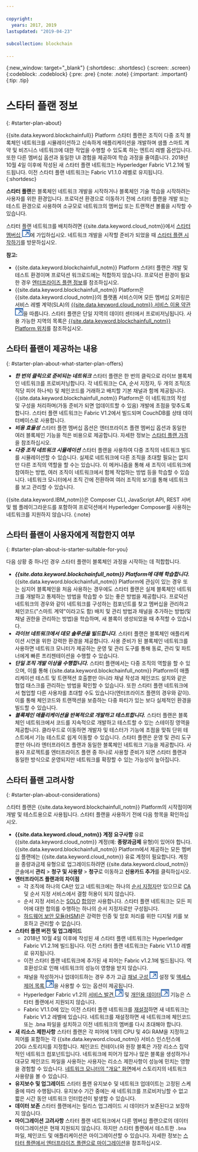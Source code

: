 ```yaml
---

copyright:
  years: 2017, 2019
lastupdated: "2019-04-23"

subcollection: blockchain

---
```


{:new_window: target="_blank"}
{:shortdesc: .shortdesc}
{:screen: .screen}
{:codeblock: .codeblock}
{:pre: .pre}
{:note: .note}
{:important: .important}
{:tip: .tip}

# 스타터 플랜 정보
{: #starter-plan-about}

{{site.data.keyword.blockchainfull}} Platform 스타터 플랜은 조직이 다중 조직 블록체인 네트워크를 시뮬레이션하고 신속하게 애플리케이션을 개발하며 샘플 스마트 계약 및 비즈니스 네트워크에 대한 작업을 수행할 수 있도록 하는 엔트리 레벨 옵션입니다. 또한 다른 멤버십 옵션과 동일한 UI 경험을 제공하여 학습 과정을 줄여줍니다. 2018년 10월 4일 이후에 작성된 새 스타터 플랜 네트워크는 Hyperledger Fabric V1.2.1에 빌드됩니다. 이전 스타터 플랜 네트워크는 Fabric V1.1.0 레벨로 유지됩니다.
{:shortdesc}

**스타터 플랜**은 블록체인 네트워크 개발을 시작하거나
블록체인 기술 학습을 시작하려는 사용자를 위한 환경입니다. 프로덕션 환경으로 이동하기 전에 스타터 플랜을 개발 또는
테스트 환경으로 사용하여 소규모로
네트워크의 멤버십 또는 트랜잭션 볼륨을 시작할 수 있습니다.

 스타터 플랜 네트워크를 배치하려면 {{site.data.keyword.cloud_notm}}에서 [스타터 멤버십 ![외부 링크 아이콘](images/external_link.svg "외부 링크 아이콘")](https://cloud.ibm.com/catalog/services/ibm-blockchain-5-prod)에
가입하십시오. 네트워크 개발을 시작할 준비가 되었을 때 [스타터 플랜 시작하기](/docs/services/blockchain/get_start_starter_plan.html#getting-started-with-starter-plan)를 방문하십시오.


**참고:**
- {{site.data.keyword.blockchainfull_notm}} Platform 스타터 플랜은 개발 및 테스트 환경이며 프로덕션 워크로드에는 적합하지 않습니다. 프로덕션 환경이 필요한 경우 [엔터프라이즈 플랜 정보](/docs/services/blockchain/enterprise_plan.html#enterprise-plan-about)를 참조하십시오.
- {{site.data.keyword.blockchainfull_notm}} Platform은 {{site.data.keyword.cloud_notm}}의 플랫폼 서비스이며 모든 멤버십 오퍼링은 서비스 레벨 계약(SLA)의 [{{site.data.keyword.cloud_notm}} 서비스 이용 약관 ![외부 링크 아이콘](images/external_link.svg "외부 링크 아이콘")](http://www-03.ibm.com/software/sla/sladb.nsf/sla/bm "{{site.data.keyword.cloud_notm}} 서비스 이용 약관")을 따릅니다. 스타터 플랜은 단일 지역의 데이터 센터에서 프로비저닝됩니다. 사용 가능한 지역의 목록은 [{{site.data.keyword.blockchainfull_notm}} Platform 위치](/docs/services/blockchain?topic=blockchain-ibp-regions-locations#ibp-regions-locations)를 참조하십시오.

## 스타터 플랜이 제공하는 내용
{: #starter-plan-about-what-starter-plan-offers}

- **_한 번의 클릭으로 준비되는 네트워크_**
    스타터 플랜은 한 번의 클릭으로 라이브 블록체인 네트워크를 프로비저닝합니다. 각 네트워크는 CA, 순서 지정자, 두 개의 조직(조직당 피어 하나씩) 및 체인코드를 거래하고 배치할 기본 채널과 함께 제공됩니다. {{site.data.keyword.blockchainfull_notm}} Platform은 이 네트워크의 작성 및 구성을 처리하며(가동 준비가 되면 업데이트할 수 있음) 개발에 초점을 맞추도록 합니다. 스타터 플랜 네트워크는 Fabric V1.2에서 빌드되며 CouchDB를 상태 데이터베이스로 사용합니다.
- **_비용 효율성_**
   스타터 플랜 멤버십 옵션은 엔터프라이즈 플랜 멤버십 옵션과 동일한 여러 블록체인 기능을 적은 비용으로 제공합니다. 자세한 정보는 [스타터 플랜 가격](/docs/services/blockchain/howto/pricing.html#ibp-pricing-starter-pricing)을 참조하십시오.
- **_다중 조직 네트워크 시뮬레이션_**
   스타터 플랜을 사용하여 다중 조직의 네트워크 빌드를 시뮬레이션할 수 있습니다. 실제로 네트워크에 다른 조직을 초대할 필요는 없지만 다른 조직의 역할을 할 수는 있습니다. 이 메커니즘을 통해 새 조직이 네트워크에 참여하는 방법, 여러 조직이 네트워크에서 함께 작업하는 방법 등을 학습할 수 있습니다. 네트워크 모니터에서 조직 간에 전환하여 여러 조직의 보기를 통해 네트워크를 보고 관리할 수 있습니다.

{{site.data.keyword.IBM_notm}}은 Composer CLI, JavaScript API, REST 서버 및 웹 플레이그라운드를 포함하여 프로덕션에서 Hyperledger Composer를 사용하는 네트워크를 지원하지 않습니다.
{:note}

## 스타터 플랜이 사용자에게 적합한지 여부
{: #starter-plan-about-is-starter-suitable-for-you}

다음 상황 중 하나인 경우 스타터 플랜이 블록체인 과정을 시작하는 데 적합합니다.
- **_{{site.data.keyword.blockchainfull_notm}} Platform에 대해 학습합니다._**
        {{site.data.keyword.blockchainfull_notm}} Platform에 관심이 있는 경우 또는 심지어 블록체인을 처음 사용하는 경우에도 스타터 플랜은 실제 블록체인 네트워크를 개발하고 통제하는 방법을 학습할 수 있는 좋은 방법을 제공합니다. 프로덕션 네트워크의 경우와 같이 네트워크를 구성하는 컴포넌트를 찾고 멤버십을 관리하고 체인코드("스마트 계약"이라고도 함) 배치 및 관리 방법과 채널을 추가하는 방법(및 채널 권한을 관리하는 방법)을 학습하며, 새 블록이 생성되었을 때 추적할 수 있습니다.
- **_라이브 네트워크에서 데모 솔루션을 빌드합니다._**
        스타터 플랜은 블록체인 애플리케이션 시연을 위한 강력한 환경을 제공합니다. 사용 준비가 된 블록체인 네트워크를 사용하면 네트워크 모니터가 제공하는 운영 및 관리 도구를 통해 동료, 관리 및 파트너에게 빠른 프리젠테이션을 수행할 수 있습니다.
- **_단일 조직 개발 이상을 수행합니다._**
        스타터 플랜에서는 다중 조직의 역할을 할 수 있으며, 이를 통해 {{site.data.keyword.blockchainfull_notm}} Platform이 애플리케이션 테스트 및 트랜잭션 호출뿐만 아니라 채널 작성과 체인코드 설치와 같은 협업 태스크를 관리하는 방법을 확인할 수 있습니다. 또한 스타터 플랜 네트워크에서 협업할 다른 사용자를 초대할 수도 있습니다(엔터프라이즈 플랜의 경우와 같이). 이를 통해 체인코드와 트랜잭션을 보증하는 다중 파티가 있는 보다 실제적인 환경을 빌드할 수 있습니다.
- **_블록체인 애플리케이션을 반복적으로 개발하고 테스트합니다._**
        스타터 플랜은 블록체인 네트워크에서 코드를 지속적으로 개발하고 테스트할 수 있는 스테이징 영역을 제공합니다. 클라우드로 이동하면 개발자 및 테스터가 기능에 초점을 맞춰 단위 테스트에서 기능 테스트로 쉽게 이동할 수 있습니다. 스타터 플랜은 운영 및 관리 도구 뿐만 아니라 엔터프라이즈 플랜과 동일한 블록체인 네트워크 기능을 제공합니다. 사용자 프로젝트를 엔터프라이즈 플랜 중 하나로 사용할 준비가 되면 스타터 플랜과 동일한 방식으로 운영되지만 네트워크를 확장할 수 있는 가능성이 높아집니다.

## 스타터 플랜 고려사항
{: #starter-plan-about-considerations}

스타터 플랜은 {{site.data.keyword.blockchainfull_notm}} Platform의 시작점이며 개발 및 테스트용으로 사용됩니다.  스타터 플랜을 사용하기 전에 다음 항목을 확인하십시오.

- **{{site.data.keyword.cloud_notm}} 계정 요구사항**
    유료 {{site.data.keyword.cloud_notm}} 계정(예: **종량과금제** 유형)이 있어야 합니다. {{site.data.keyword.blockchainfull_notm}} Platform에서 제공하는 모든 멤버십 플랜에는 {{site.data.keyword.cloud_notm}} 유료 계정이 필요합니다. 계정을 종량과금제 유형으로 업그레이드하려면 {{site.data.keyword.cloud_notm}} 콘솔에서 **관리** > **청구 및 사용량** > **청구**로 이동하고 **신용카드 추가**를 클릭하십시오.
- **엔터프라이즈 플랜과의 차이점**
    - 각 조직에 하나의 CA만 있고 네트워크에는 하나의 [순서 지정자](/docs/services/blockchain/glossary.html#glossary-orderer)만 있으므로 [CA](/docs/services/blockchain/glossary.html#glossary-CA) 및 순서 지정 서비스에서 결함 허용이 되지 않습니다.
    - 순서 지정 서비스는 [SOLO](/docs/services/blockchain/glossary.html#glossary-solo) [합의](/docs/services/blockchain/glossary.html#glossary-consensus)만 사용합니다. 스타터 플랜 네트워크는 모든 피어에 대한 합의를 수행하는 하나의 순서 지정자로만 구성됩니다.
    - [하드웨어 보안 모듈(HSM)](/docs/services/blockchain/glossary.html#glossary-hsm)은 강력한 인증 및 암호 처리를 위한 디지털 키를 보호하고 관리할 수 없습니다.
- **스타터 플랜 버전 및 업그레이드**
    - 2018년 10월 4일 이후에 작성된 새 스타터 플랜 네트워크는 Hyperledger Fabric V1.2.1에 빌드됩니다. 이전 스타터 플랜 네트워크는 Fabric V1.1.0 레벨로 유지됩니다.
    - 이전 스타터 플랜 네트워크에 추가된 새 피어는 Fabric v1.2.1에 빌드됩니다. 역호환성으로 인해 네트워크의 성능이 영향을 받지 않습니다.
    - 채널을 작성하거나 업데이트하는 경우 추가 고급 [채널 구성 ![외부 링크 아이콘](images/external_link.svg "외부 링크 아이콘")](https://hyperledger-fabric.readthedocs.io/en/release-1.2/config_update.html "채널 구성") 설정 및 [액세스 제어 목록 ![외부 링크 아이콘 ](images/external_link.svg "외부 링크 아이콘")](https://hyperledger-fabric.readthedocs.io/en/release-1.2/access_control.html "액세스 제어 목록")을 사용할 수 있는 옵션이 제공됩니다.
    - Hyperledger Fabric v1.2의 [서비스 발견 ![외부 링크 아이콘](images/external_link.svg "외부 링크 아이콘")](https://hyperledger-fabric.readthedocs.io/en/release-1.2/discovery-overview.html "서비스 발견") 및 [개인용 데이터![외부 링크 아이콘](images/external_link.svg "외부 링크 아이콘")](https://hyperledger-fabric.readthedocs.io/en/release-1.2/private-data/private-data.html "개인용 데이터")
기능은 스타터 플랜에서 지원되지 않습니다.
    - Fabric V1.1.0에 있는 이전 스타터 플랜 네트워크를 [재설정](/docs/services/blockchain/v10_dashboard.html#ibp-dashboard-reset-network)하면 새 네트워크는 Fabric V1.2 레벨에 있습니다. 네트워크를 재설정하면 새 네트워크에 체인코드 또는 .bna 파일을 설치하고 이전 네트워크의 멤버를 다시 초대해야 합니다.
- **새 리소스 제한사항**
    스타터 플랜은 각 피어에 1개의 CPU 및 4Gi RAM을 지정하고 피어를 포함하는 각 {{site.data.keyword.cloud_notm}} 서비스 인스턴스에 20Gi 스토리지를 지정합니다. 체인코드 컨테이너와 원장 블록은 가장 리소스 집약적인 네트워크 컴포넌트입니다. 네트워크에 피어가 많거나 많은 블록을 생성하거나 대규모 체인코드 파일을 사용하는 사용자는 리소스 제한사항이 성능에 민치는 영향을 경험할 수 있습니다. [네트워크 모니터의 "개요" 화면](/docs/services/blockchain/v10_dashboard.html#ibp-dashboard-storage)에서 스토리지의 네트워크 사용량을 볼 수 있습니다.
- **유지보수 및 업그레이드**
    스타터 플랜 유지보수 및 네트워크 업데이트는 고정된 스케줄에 따라 수행됩니다. 유지보수 기간 중에는 새 네트워크를 프로비저닝할 수 없고 짧은 시간 동안 네트워크 인터럽션이 발생할 수 있습니다.
- **데이터 보존**
    스타터 플랜에서는 릴리스 업그레이드 시 데이터가 보존된다고 보장하지 않습니다.
- **마이그레이션 고려사항**
    스타터 플랜 네트워크에서 다른 멤버십 플랜으로의 데이터 마이그레이션은 현재 지원되지 않습니다. 하지만 스타터 플랜에서 테스트한 `.bna` 파일, 체인코드 및 애플리케이션은 마이그레이션할 수 있습니다. 자세한 정보는 [스타터 플랜에서 엔터프라이즈 플랜으로 마이그레이션](/docs/services/blockchain/howto/migrate_sp_ep.html#migrate_starter_to_enterprise)을 참조하십시오.
